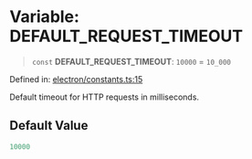 # Variable: DEFAULT\_REQUEST\_TIMEOUT

> `const` **DEFAULT\_REQUEST\_TIMEOUT**: `10000` = `10_000`

Defined in: [electron/constants.ts:15](https://github.com/Nick2bad4u/Uptime-Watcher/blob/dca5483e793478722cd3e6e125cafcec5fc771f0/electron/constants.ts#L15)

Default timeout for HTTP requests in milliseconds.

## Default Value

```ts
10000
```
